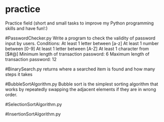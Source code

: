 # practice
Practice field (short and small tasks to improve my Python programming skills and have fun!:)

#PasswordChecker.py
Write a program to check the validity of password input by users.
Conditions:
At least 1 letter between [a-z]
At least 1 number between [0-9]
At least 1 letter between [A-Z]
At least 1 character from [$#@]
Minimum length of transaction password: 6
Maximum length of transaction password: 12


#BinarySearch.py
returns where a searched item is found and how many steps it takes

#BubbleSortAlgorithm.py
Bubble sort is the simplest sorting algorithm that works by repeatedly swapping the adjacent elements if they are in wrong order.

#SelectionSortAlgorithm.py

#InsertionSortAlgorithm.py
